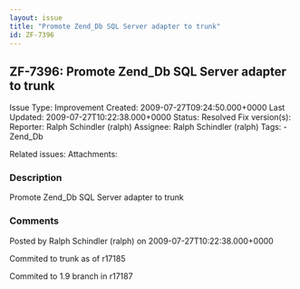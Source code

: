 ```yaml
---
layout: issue
title: "Promote Zend_Db SQL Server adapter to trunk"
id: ZF-7396
---
```


ZF-7396: Promote Zend\_Db SQL Server adapter to trunk
-----------------------------------------------------

 Issue Type: Improvement Created: 2009-07-27T09:24:50.000+0000 Last Updated: 2009-07-27T10:22:38.000+0000 Status: Resolved Fix version(s): 
 Reporter:  Ralph Schindler (ralph)  Assignee:  Ralph Schindler (ralph)  Tags: - Zend\_Db
 
 Related issues: 
 Attachments: 
### Description

Promote Zend\_Db SQL Server adapter to trunk

 

 

### Comments

Posted by Ralph Schindler (ralph) on 2009-07-27T10:22:38.000+0000

Commited to trunk as of r17185

Commited to 1.9 branch in r17187

 

 